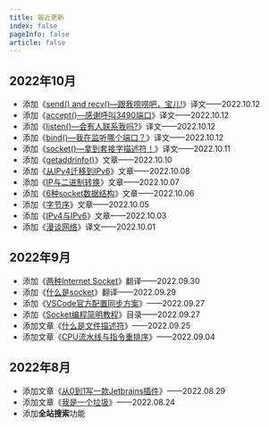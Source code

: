 ```yaml
---
title: 最近更新
index: false
pageInfo: false
article: false
---
```


## 2022年10月
- 添加《[send() and recv()—跟我唠唠吧，宝儿!](/posts/network-programming/send-recv.md)》译文——2022.10.12
- 添加《[accept()—感谢呼叫3490端口](/posts/network-programming/accept.md)》译文——2022.10.12
- 添加《[listen()—会有人联系我吗?](/posts/network-programming/listen.md)》译文——2022.10.12
- 添加《[bind()—我在监听哪个端口？](/posts/network-programming/bind.md)》译文——2022.10.12
- 添加《[socket()—拿到套接字描述符！](/posts/network-programming/socket.md)》译文——2022.10.11
- 添加《[getaddrinfo()](/posts/network-programming/getaddrinfo.md)》文章——2022.10.10
- 添加《[从IPv4迁移到IPv6](/posts/network-programming/从IPv4迁移到IPv6.md)》文章——2022.10.08
- 添加《[IP与二进制转换](/posts/network-programming/IP与二进制转换.md)》文章——2022.10.07
- 添加《[6种socket数据结构](/posts/network-programming/6种socket数据结构.md)》文章——2022.10.06
- 添加《[字节序](/posts/network-programming/字节序.md)》文章——2022.10.05
- 添加《[IPv4与IPv6](/posts/network-programming/IPv4-IPv6.md)》文章——2022.10.03
- 添加《[漫谈网络](/posts/network-programming/漫谈网络.md)》译文——2022.10.01

## 2022年9月
- 添加《[两种Internet Socket](/posts/network-programming/两种Internet-socket.md)》翻译——2022.09.30
- 添加《[什么是socket](/posts/network-programming/什么是socket.md)》翻译——2022.09.29
- 添加《[VSCode官方配置同步方案](/posts/tools/VSCode/如何同步配置.md)》——2022.09.27
- 添加《[Socket编程简明教程](/posts/network-programming)》目录——2022.09.27
- 添加文章《[什么是文件描述符](/posts/os/什么是文件描述符.md)》——2022.09.25
- 添加文章《[CPU流水线与指令重排序](/posts/concurrency/CPU流水线与指令重排序.md)》——2022.09.04


## 2022年8月
- 添加文章《[从0到1写一款Jetbrains插件](/posts/tools/IDEA/从0到1编写一款插件.md)》——2022.08.29
- 添加文章《[我是一个垃圾](/posts/JVM/我是一个垃圾.md)》——2022.08.24
- 添加**全站搜索**功能


